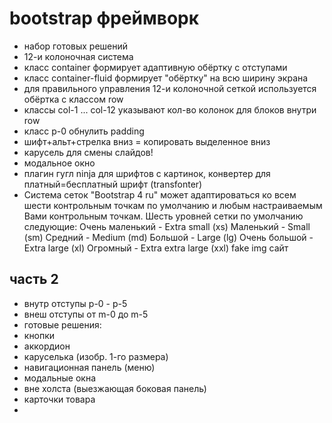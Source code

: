 # bootstrap фреймворк
 - набор готовых решений
 - 12-и колоночная система
 - класс container формирует адаптивную обёртку с отступами
 - класс container-fluid формирует "обёртку" на всю ширину экрана
 - для правильного управления 12-и колоночной сеткой используется обёртка с классом row
 - классы col-1 ... col-12 указывают кол-во колонок для блоков внутри row
 - класс p-0 обнулить padding
 - шифт+альт+стрелка вниз = копировать выделенное вниз
 - карусель для смены слайдов!
 - модальное окно
 - плагин гугл ninja для шрифтов с картинок, конвертер для платный=бесплатный шрифт (transfonter)
 - Система сеток "Bootstrap 4 ru" может адаптироваться ко всем шести контрольным точкам по умолчанию и любым настраиваемым Вами контрольным точкам. Шесть уровней сетки по умолчанию следующие:
Очень маленький - Extra small (xs)
Маленький - Small (sm)
Средний - Medium (md)
Большой - Large (lg)
Очень большой - Extra large (xl)
Огромный - Extra extra large (xxl)
fake img сайт

## часть 2 
- внутр отступы p-0 - p-5
- внеш отступы от m-0 до m-5
- готовые решения:
 - кнопки
 - аккордион
 - каруселька (изобр. 1-го размера)
 - навигационная панель (меню)
 - модальные окна
 - вне холста (выезжающая боковая панель)
 - карточки товара
 - 

